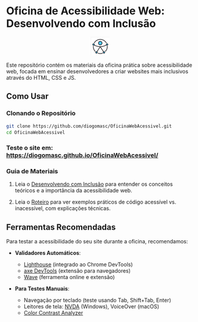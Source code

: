 # Oficina de Acessibilidade Web: Desenvolvendo com Inclusão

<p align="center">
  <img src="img/simbolo_acessibilidade.png" width="50" alt="Símbolo de Acessibilidade">
</p>

Este repositório contém os materiais da oficina prática sobre acessibilidade web, focada em ensinar desenvolvedores a criar websites mais inclusivos através do HTML, CSS e JS.

## Como Usar

### Clonando o Repositório

```bash
git clone https://github.com/diogomasc/OficinaWebAcessivel.git
cd OficinaWebAcessivel
```

### Teste o site em: https://diogomasc.github.io/OficinaWebAcessivel/

### Guia de Materiais

1. Leia o [Desenvolvendo com Inclusão](Desenvolvendo_com_Inclusão.md) para entender os conceitos teóricos e a importância da acessibilidade web.

2. Leia o [Roteiro](Resumo_Roteiro.md) para ver exemplos práticos de código acessível vs. inacessível, com explicações técnicas.

## Ferramentas Recomendadas

Para testar a acessibilidade do seu site durante a oficina, recomendamos:

- **Validadores Automáticos**:

  - [Lighthouse](https://developers.google.com/web/tools/lighthouse) (integrado ao Chrome DevTools)
  - [axe DevTools](https://www.deque.com/axe/) (extensão para navegadores)
  - [Wave](https://wave.webaim.org/) (ferramenta online e extensão)

- **Para Testes Manuais**:
  - Navegação por teclado (teste usando Tab, Shift+Tab, Enter)
  - Leitores de tela: [NVDA](https://www.nvaccess.org/) (Windows), VoiceOver (macOS)
  - [Color Contrast Analyzer](https://developer.paciellogroup.com/resources/contrastanalyser/)

